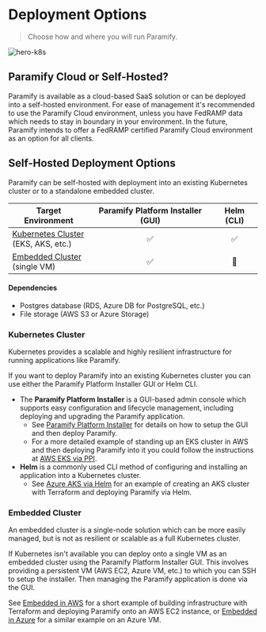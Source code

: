 # Deployment Options
> Choose how and where you will run Paramify.

![hero-k8s](/assets/hero-k8s.png)

## Paramify Cloud or Self-Hosted?

Paramify is available as a cloud-based SaaS solution or can be deployed into a self-hosted environment. For ease of management it's recommended to use the Paramify Cloud environment, unless you have FedRAMP data which needs to stay in boundary in your environment. In the future, Paramify intends to offer a FedRAMP certified Paramify Cloud environment as an option for all clients.

## Self-Hosted Deployment Options

Paramify can be self-hosted with deployment into an existing Kubernetes cluster or to a standalone embedded cluster.

| Target Environment                  | Paramify Platform Installer (GUI) | Helm (CLI) |
| ----------------------------------- | :---: | :---: |
| [Kubernetes Cluster](#kubernetes-cluster) <br/> (EKS, AKS, etc.) | ✅ | ✅ |
| [Embedded Cluster](#embedded-cluster) <br/> (single VM)        | ✅ | 🚫 |

#### Dependencies
* Postgres database (RDS, Azure DB for PostgreSQL, etc.)
* File storage (AWS S3 or Azure Storage)

### Kubernetes Cluster
Kubernetes provides a scalable and highly resilient infrastructure for running applications like Paramify.

If you want to deploy Paramify into an existing Kubernetes cluster you can use either the Paramify Platform Installer GUI or Helm CLI.

* The **Paramify Platform Installer** is a GUI-based admin console which supports easy configuration and lifecycle management, including deploying and upgrading the Paramify application.
  * See [Paramify Platform Installer](ppi) for details on how to setup the GUI and then deploy Paramify.
  * For a more detailed example of standing up an EKS cluster in AWS and then deploying Paramify into it you could follow the instructions at [AWS EKS via PPI](deploy-eks-aws).
* **Helm** is a commonly used CLI method of configuring and installing an application into a Kubernetes cluster.
  * See [Azure AKS via Helm](deploy-helm-azure) for an example of creating an AKS cluster with Terraform and deploying Paramify via Helm.

### Embedded Cluster
An embedded cluster is a single-node solution which can be more easily managed, but is not as resilient or scalable as a full Kubernetes cluster.

If Kubernetes isn't available you can deploy onto a single VM as an embedded cluster using the Paramify Platform Installer GUI. This involves providing a persistent VM (AWS EC2, Azure VM, etc.) to which you can SSH to setup the installer. Then managing the Paramify application is done via the GUI.

See [Embedded in AWS](deploy-embedded-aws) for a short example of building infrastructure with Terraform and deploying Paramify onto an AWS EC2 instance, or [Embedded in Azure](deploy-embedded-azure) for a similar example on an Azure VM.
